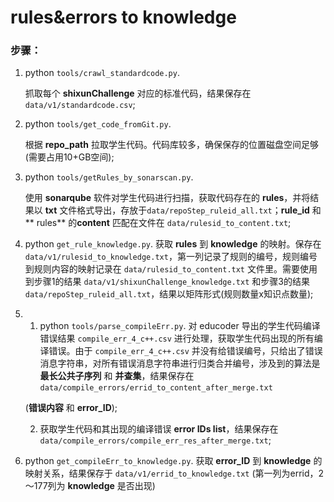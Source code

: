 
# rules&errors to knowledge

### 步骤： 

1. python `tools/crawl_standardcode.py`. 
   
   抓取每个 **shixunChallenge** 对应的标准代码，结果保存在 `data/v1/standardcode.csv`;
   
2. python `tools/get_code_fromGit.py`. 

   根据 **repo_path** 拉取学生代码。代码库较多，确保保存的位置磁盘空间足够(需要占用10+GB空间);

3. python `tools/getRules_by_sonarscan.py`. 

   使用 **sonarqube** 软件对学生代码进行扫描，获取代码存在的 **rules**，并将结果以 **txt** 文件格式导出，存放于`data/repoStep_ruleid_all.txt`；**rule_id** 和 ** rules** 的**content** 匹配在文件在 `data/rulesid_to_content.txt`; 

4. python `get_rule_knowledge.py`. 获取 **rules** 到 **knowledge** 的映射。保存在 `data/v1/rulesid_to_knowledge.txt`，第一列记录了规则的编号，规则编号到规则内容的映射记录在 `data/rulesid_to_content.txt` 文件里。需要使用到步骤1的结果 `data/v1/shixunChallenge_knowledge.txt` 和步骤3的结果`data/repoStep_ruleid_all.txt`，结果以矩阵形式(规则数量x知识点数量);

5. 1) python `tools/parse_compileErr.py`. 对 educoder 导出的学生代码编译错误结果 `compile_err_4_c++.csv` 进行处理，获取学生代码出现的所有编译错误。由于 `compile_err_4_c++.csv` 并没有给错误编号，只给出了错误消息字符串，对所有错误消息字符串进行归类合并编号，涉及到的算法是 **最长公共子序列** 和 **并查集**，结果保存在 `data/compile_errors/errid_to_content_after_merge.txt`

   (**错误内容** 和 **error_ID**);       

   2) 获取学生代码和其出现的编译错误 **error IDs list**，结果保存在 `data/compile_errors/compile_err_res_after_merge.txt`;

6. python `get_compileErr_to_knowledge.py`. 获取 **error_ID** 到 **knowledge** 的映射关系，结果保存于 `data/v1/errid_to_knowledge.txt` (第一列为errid，2～177列为 **knowledge** 是否出现)

